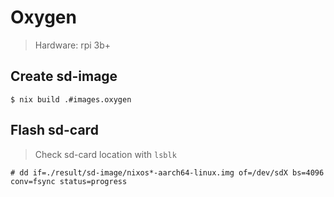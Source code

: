# Oxygen

> Hardware: rpi 3b+

## Create sd-image

```console
$ nix build .#images.oxygen
```

## Flash sd-card

> Check sd-card location with `lsblk`

```console
# dd if=./result/sd-image/nixos*-aarch64-linux.img of=/dev/sdX bs=4096 conv=fsync status=progress
```

